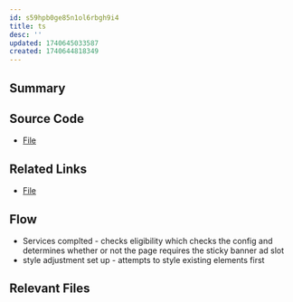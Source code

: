 ```yaml
---
id: s59hpb0ge85n1ol6rbgh9i4
title: ts
desc: ''
updated: 1740645033587
created: 1740644818349
---
```

## Summary

## Source Code
- [File](/ncu-ad-manager/src/)


## Related Links
- [File](/ncu-ad-manager/src/)

## Flow 
- Services complted - checks eligibility which checks the config and determines whether or not the page requires the sticky banner ad slot 
- style adjustment set up - attempts to style existing elements first 

## Relevant Files
